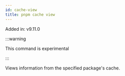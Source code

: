 ```yaml
---
id: cache-view
title: pnpm cache view
---
```


Added in: v9.11.0

:::warning

This command is experimental

:::

Views information from the specified package's cache.
